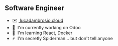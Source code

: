 Software Engineer
-------------------------
* ✉️ <a href="https://www.lucadambrosio.cloud/"> lucadambrosio.cloud</a>
* 🚀  I'm currently working on Odoo
* 🧠  I'm learning React, Docker
* ⚡  I'm secretly Spiderman... but don't tell anyone


